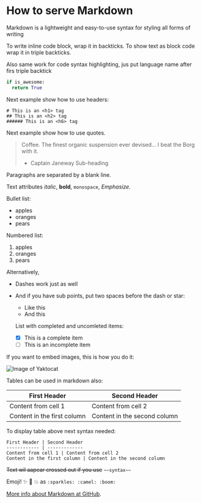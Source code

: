 How to serve Markdown
=====================

Markdown is a lightweight and easy-to-use syntax for styling all forms of writing


To write inline code block, wrap it in backticks.
To show text as block code wrap it in triple backticks.

Also same work for code syntax highlighting, jus put  language name after firs triple backtick

```python
if is_awesome:
  return True

```
Next example show how to use headers:

```
# This is an <h1> tag
## This is an <h2> tag
###### This is an <h6> tag
```
Next example show how to use quotes.
> Coffee. The finest organic suspension ever devised... I beat the Borg with it.
> - Captain Janeway
Sub-heading


Paragraphs are separated
by a blank line.


Text attributes _italic_,
**bold**, `monospace`, *Emphasize*.



Bullet list:

  * apples
  * oranges
  * pears

Numbered list:

  1. apples
  2. oranges
  3. pears


  Alternatively,

  - Dashes work just as well
  - And if you have sub points, put two spaces before the dash or star:
    - Like this
    - And this

    List with completed and uncomleted items:

    - [x] This is a complete item
    - [ ] This is an incomplete item

  If you want to embed images, this is how you do it:

  ![Image of Yaktocat](https://octodex.github.com/images/yaktocat.png)


Tables can be used in markdown also:

First Header | Second Header
------------ | -------------
Content from cell 1 | Content from cell 2
Content in the first column | Content in the second column

To display table above next syntax needed:
```
First Header | Second Header
------------ | -------------
Content from cell 1 | Content from cell 2
Content in the first column | Content in the second column
```
~~Text wil aapear crossed out if you use~~ `~~syntax~~`


 Emoji! :sparkles: :camel: :boom: as `:sparkles: :camel: :boom:`

 [More info about Markdown at GitHub](https://guides.github.com/features/mastering-markdown/).
